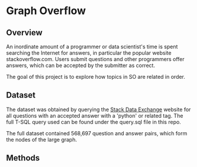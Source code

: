 # Graph Overflow

## Overview

An inordinate amount of a programmer or data scientist's time is spent searching the Internet for answers, in particular the popular website stackoverflow.com. Users submit questions and other programmers offer answers, which can be accepted by the submitter as correct.

The goal of this project is to explore how topics in SO are related in order.

## Dataset

The dataset was obtained by querying the [Stack Data Exchange](https://data.stackexchange.com/) website for all questions with an accepted answer with a 'python' or related tag. The full T-SQL query used can be found under the query.sql file in this repo.

The full dataset contained 568,697 question and answer pairs, which form the nodes of the large graph.

## Methods
